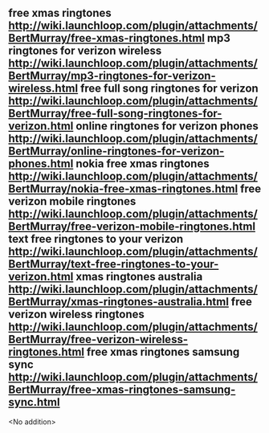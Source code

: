 free xmas ringtones  http://wiki.launchloop.com/plugin/attachments/BertMurray/free-xmas-ringtones.html
mp3 ringtones for verizon wireless  http://wiki.launchloop.com/plugin/attachments/BertMurray/mp3-ringtones-for-verizon-wireless.html
free full song ringtones for verizon  http://wiki.launchloop.com/plugin/attachments/BertMurray/free-full-song-ringtones-for-verizon.html
online ringtones for verizon phones  http://wiki.launchloop.com/plugin/attachments/BertMurray/online-ringtones-for-verizon-phones.html
nokia free xmas ringtones  http://wiki.launchloop.com/plugin/attachments/BertMurray/nokia-free-xmas-ringtones.html
free verizon mobile ringtones  http://wiki.launchloop.com/plugin/attachments/BertMurray/free-verizon-mobile-ringtones.html
text free ringtones to your verizon  http://wiki.launchloop.com/plugin/attachments/BertMurray/text-free-ringtones-to-your-verizon.html
xmas ringtones australia  http://wiki.launchloop.com/plugin/attachments/BertMurray/xmas-ringtones-australia.html
free verizon wireless ringtones  http://wiki.launchloop.com/plugin/attachments/BertMurray/free-verizon-wireless-ringtones.html
free xmas ringtones samsung sync  http://wiki.launchloop.com/plugin/attachments/BertMurray/free-xmas-ringtones-samsung-sync.html
----
&lt;No addition&gt;
